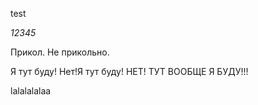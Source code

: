 test


*12345*

Прикол.
Не прикольно.

Я тут буду!
Нет!Я тут буду!
НЕТ! ТУТ ВООБЩЕ Я БУДУ!!!

lalalalalaa